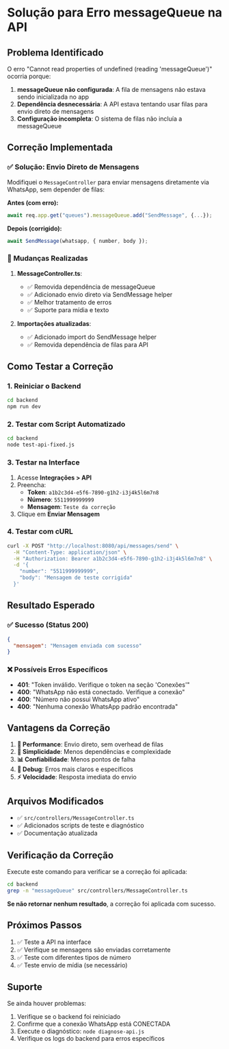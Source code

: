 # Solução para Erro messageQueue na API

## Problema Identificado
O erro "Cannot read properties of undefined (reading 'messageQueue')" ocorria porque:

1. **messageQueue não configurada**: A fila de mensagens não estava sendo inicializada no app
2. **Dependência desnecessária**: A API estava tentando usar filas para envio direto de mensagens
3. **Configuração incompleta**: O sistema de filas não incluía a messageQueue

## Correção Implementada

### ✅ Solução: Envio Direto de Mensagens
Modifiquei o `MessageController` para enviar mensagens diretamente via WhatsApp, sem depender de filas:

**Antes (com erro):**
```javascript
await req.app.get("queues").messageQueue.add("SendMessage", {...});
```

**Depois (corrigido):**
```javascript
await SendMessage(whatsapp, { number, body });
```

### 🔧 Mudanças Realizadas

1. **MessageController.ts**:
   - ✅ Removida dependência de messageQueue
   - ✅ Adicionado envio direto via SendMessage helper
   - ✅ Melhor tratamento de erros
   - ✅ Suporte para mídia e texto

2. **Importações atualizadas**:
   - ✅ Adicionado import do SendMessage helper
   - ✅ Removida dependência de filas para API

## Como Testar a Correção

### 1. Reiniciar o Backend
```bash
cd backend
npm run dev
```

### 2. Testar com Script Automatizado
```bash
cd backend
node test-api-fixed.js
```

### 3. Testar na Interface
1. Acesse **Integrações > API**
2. Preencha:
   - **Token**: `a1b2c3d4-e5f6-7890-g1h2-i3j4k5l6m7n8`
   - **Número**: `5511999999999`
   - **Mensagem**: `Teste da correção`
3. Clique em **Enviar Mensagem**

### 4. Testar com cURL
```bash
curl -X POST "http://localhost:8080/api/messages/send" \
  -H "Content-Type: application/json" \
  -H "Authorization: Bearer a1b2c3d4-e5f6-7890-g1h2-i3j4k5l6m7n8" \
  -d '{
    "number": "5511999999999",
    "body": "Mensagem de teste corrigida"
  }'
```

## Resultado Esperado

### ✅ Sucesso (Status 200)
```json
{
  "mensagem": "Mensagem enviada com sucesso"
}
```

### ❌ Possíveis Erros Específicos
- **401**: "Token inválido. Verifique o token na seção 'Conexões'"
- **400**: "WhatsApp não está conectado. Verifique a conexão"
- **400**: "Número não possui WhatsApp ativo"
- **400**: "Nenhuma conexão WhatsApp padrão encontrada"

## Vantagens da Correção

1. **🚀 Performance**: Envio direto, sem overhead de filas
2. **🔧 Simplicidade**: Menos dependências e complexidade
3. **📊 Confiabilidade**: Menos pontos de falha
4. **🐛 Debug**: Erros mais claros e específicos
5. **⚡ Velocidade**: Resposta imediata do envio

## Arquivos Modificados

- ✅ `src/controllers/MessageController.ts`
- ✅ Adicionados scripts de teste e diagnóstico
- ✅ Documentação atualizada

## Verificação da Correção

Execute este comando para verificar se a correção foi aplicada:
```bash
cd backend
grep -n "messageQueue" src/controllers/MessageController.ts
```

**Se não retornar nenhum resultado**, a correção foi aplicada com sucesso.

## Próximos Passos

1. ✅ Teste a API na interface
2. ✅ Verifique se mensagens são enviadas corretamente
3. ✅ Teste com diferentes tipos de número
4. ✅ Teste envio de mídia (se necessário)

## Suporte

Se ainda houver problemas:
1. Verifique se o backend foi reiniciado
2. Confirme que a conexão WhatsApp está CONECTADA
3. Execute o diagnóstico: `node diagnose-api.js`
4. Verifique os logs do backend para erros específicos